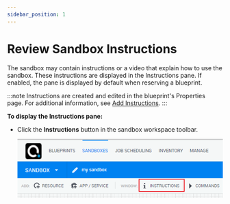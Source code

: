 ```yaml
---
sidebar_position: 1
---
```


# Review Sandbox Instructions

The sandbox may contain instructions or a video that explain how to use the sandbox. These instructions are displayed in the Instructions pane. If enabled, the pane is displayed by default when reserving a blueprint.

:::note
Instructions are created and edited in the blueprint's Properties page. For additional information, see [Add Instructions](../../blueprints/creating-blueprints/add-instructions.md).
:::

**To display the Instructions pane:**

- Click the **Instructions** button in the sandbox workspace toolbar.
    
    ![](/Images/CloudShell-Portal/Lab-Management/Reservations/InstructionsButton.png)